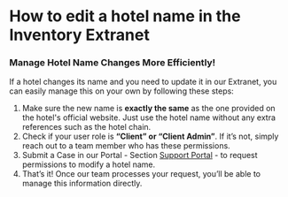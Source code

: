 ﻿---
sidebar_position: 3
---

# How to edit a hotel name in the Inventory Extranet

### Manage Hotel Name Changes More Efficiently!

If a hotel changes its name and you need to update it in our Extranet, you can easily manage this on your own by following these steps:

1. Make sure the new name is **exactly the same** as the one provided on the hotel's official website. Just use the hotel name without any extra references such as the hotel chain.
2. Check if your user role is **“Client” or “Client Admin”**. If it’s not, simply reach out to a team member who has these permissions.
3. Submit a Case in our Portal - Section [Support Portal](https://app.travelgate.com/support) - to request permissions to modify a hotel name.
4. That’s it! Once our team processes your request, you’ll be able to manage this information directly.